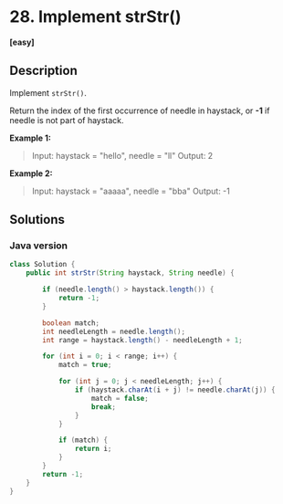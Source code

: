 # 28. Implement strStr()

**[easy]**

## Description
Implement `strStr()`.

Return the index of the first occurrence of needle in haystack, or **-1** if needle is not part of haystack.

**Example 1:**

> Input: haystack = "hello", needle = "ll"
Output: 2

**Example 2:**

> Input: haystack = "aaaaa", needle = "bba"
Output: -1

## Solutions

### Java version

```java
class Solution {
    public int strStr(String haystack, String needle) {

        if (needle.length() > haystack.length()) {
            return -1;
        }

        boolean match;
        int needleLength = needle.length();
        int range = haystack.length() - needleLength + 1;

        for (int i = 0; i < range; i++) {
            match = true;

            for (int j = 0; j < needleLength; j++) {
                if (haystack.charAt(i + j) != needle.charAt(j)) {
                    match = false;
                    break;
                }
            }

            if (match) {
                return i;
            }
        }
        return -1;
    }
}
```



